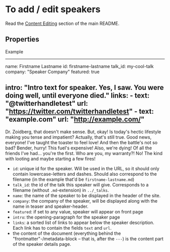 # To add / edit speakers

Read the [Content Editing](../../README.md#content-editing) section of the main README.

## Properties

Example

---
name: Firstname Lastname
id: firstname-lastname
talk_id: my-cool-talk
company: "Speaker Company"
featured: true

intro: "Intro text for speaker. Yes, I saw. You were doing well, until everyone died."
links:
    - text: "@twitterhandletest"
      url: "https://twitter.com/twitterhandletest"
    - text: "example.com"
      url: "http://example.com/"
---

Dr. Zoidberg, that doesn't make sense. But, okay! Is today's hectic lifestyle making you tense and impatient? Actually, that's still true. Good news, everyone! I've taught the toaster to feel love! And then the battle's not so bad? Bender, hurry! This fuel's expensive! Also, we're dying! Of all the friends I've had… you're the first. Who are you, my warranty?! No! The kind with looting and maybe starting a few fires!

 - `id`: unique id for the speaker.
   Will be used in the URL, so it should only contain lowercase-letters
   and dashes. Should also correspond to the filename (in the example that'd be `firstname-lastname.md`)
 - `talk_id`: the id of the talk this speaker will give. Corresponds to a filename (without `.md`-extension) in `../_talks`.
 - `name`: the name of the speaker to be displayed in the header of the site.
 - `company`: the company of the speaker, will be displayed along with the name in teaser and speaker-header.
 - `featured`: if set to any value, speaker will appear on front page
 - `intro`: the opening-paragraph for the speaker page
 - `links`: a sorted list of links to appear below the speaker description. Each link has to contain the fields `text` and `url`.
 - the content of the document (everything behind the "frontmatter"-/metadata-block – that is, after the `---`) is the content part of the speaker details page.
